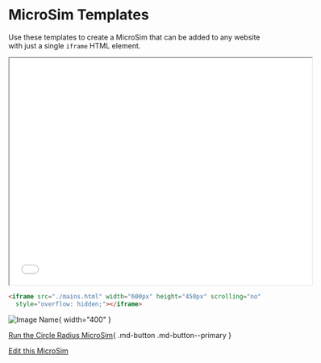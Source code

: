 # MicroSim Templates

Use these templates to create a MicroSim that can
be added to any website with just a single ```iframe``` HTML element.

<iframe src="./main.html" width="600px" height="450px" scrolling="no"
  style="overflow: hidden;"></iframe>

```html
<iframe src="./mains.html" width="600px" height="450px" scrolling="no"
  style="overflow: hidden;"></iframe>
```

![Image Name](./template.png){ width="400" }

[Run the Circle Radius MicroSim](./main.html){ .md-button .md-button--primary }

[Edit this MicroSim](https://editor.p5js.org/dmccreary/sketches/dJq4nTXE4)